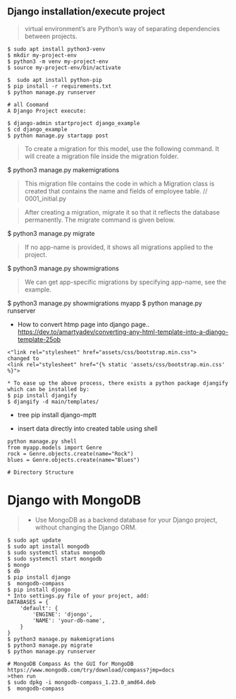 ## Django installation/execute project
> virtual environment’s are Python’s way of separating dependencies between projects.
```
$ sudo apt install python3-venv
$ mkdir my-project-env
$ python3 -m venv my-project-env
$ source my-project-env/bin/activate

$  sudo apt install python-pip
$ pip install -r requirements.txt
$ python manage.py runserver

# all Coomand
A Django Project execute: 

$ django-admin startproject django_example
$ cd django_example
$ python manage.py startapp post
```
> To create a migration for this model, use the following command. It will create a migration file inside the migration folder.

$ python3 manage.py makemigrations  

> This migration file contains the code in which a Migration class is created that contains the name and fields of employee table.
// 0001_initial.py

> After creating a migration, migrate it so that it reflects the database permanently. The migrate command is given below.

$ python3 manage.py migrate  

> If no app-name is provided, it shows all migrations applied to the project.

$ python3 manage.py showmigrations  

> We can get app-specific migrations by specifying app-name, see the example.

$ python3 manage.py showmigrations myapp 
$ python manage.py runserver




* How to convert htmp page into django page..
 https://dev.to/amartyadev/converting-any-html-template-into-a-django-template-25ob
```
<"link rel="stylesheet" href="assets/css/bootstrap.min.css">
changed to 
<link rel="stylesheet" href="{% static 'assets/css/bootstrap.min.css' %}">

* To ease up the above process, there exists a python package djangify which can be installed by: 
$ pip install djangify
$ djangify -d main/templates/
```
* tree
pip install django-mptt

* insert data directly into created table using shell
```
python manage.py shell
from myapp.models import Genre
rock = Genre.objects.create(name="Rock")
blues = Genre.objects.create(name="Blues")

# Directory Structure
```
#  Django with MongoDB
>* Use MongoDB as a backend database for your Django project, without changing the Django ORM.
```
$ sudo apt update
$ sudo apt install mongodb
$ sudo systemctl status mongodb
$ sudo systemctl start mongodb
$ mongo
$ db
$ pip install django
$  mongodb-compass
$ pip install djongo
* Into settings.py file of your project, add: 
DATABASES = {
    'default': {
        'ENGINE': 'djongo',
        'NAME': 'your-db-name',
    }
}
$ python3 manage.py makemigrations
$ python3 manage.py migrate
$ python manage.py runserver

# MongoDB Compass As the GUI for MongoDB
https://www.mongodb.com/try/download/compass?jmp=docs
>then run
$ sudo dpkg -i mongodb-compass_1.23.0_amd64.deb 
$  mongodb-compass
```
